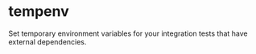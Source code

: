 # tempenv

Set temporary environment variables for your integration tests that have external dependencies. 